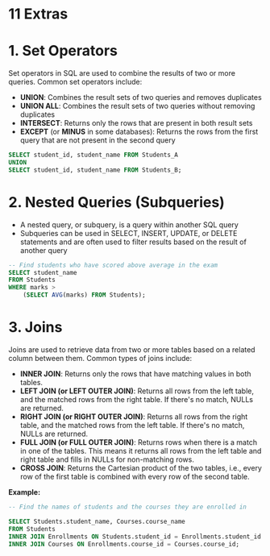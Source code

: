 # 11 Extras

# 1. **Set Operators**
Set operators in SQL are used to combine the results of two or more queries. Common set operators include:

- **UNION**: Combines the result sets of two queries and removes duplicates
- **UNION ALL**: Combines the result sets of two queries without removing duplicates
- **INTERSECT**: Returns only the rows that are present in both result sets
- **EXCEPT** (or **MINUS** in some databases): Returns the rows from the first query that are not present in the second query

```sql
SELECT student_id, student_name FROM Students_A
UNION
SELECT student_id, student_name FROM Students_B;
```


# 2. **Nested Queries (Subqueries)**
- A nested query, or subquery, is a query within another SQL query
- Subqueries can be used in SELECT, INSERT, UPDATE, or DELETE statements and are often used to filter results based on the result of another query

```sql
-- Find students who have scored above average in the exam
SELECT student_name 
FROM Students 
WHERE marks > 
    (SELECT AVG(marks) FROM Students);
```


# 3. **Joins**
Joins are used to retrieve data from two or more tables based on a related column between them. Common types of joins include:

- **INNER JOIN**: Returns only the rows that have matching values in both tables.
- **LEFT JOIN (or LEFT OUTER JOIN)**: Returns all rows from the left table, and the matched rows from the right table. If there's no match, NULLs are returned.
- **RIGHT JOIN (or RIGHT OUTER JOIN)**: Returns all rows from the right table, and the matched rows from the left table. If there's no match, NULLs are returned.
- **FULL JOIN (or FULL OUTER JOIN)**: Returns rows when there is a match in one of the tables. This means it returns all rows from the left table and right table and fills in NULLs for non-matching rows.
- **CROSS JOIN**: Returns the Cartesian product of the two tables, i.e., every row of the first table is combined with every row of the second table.

**Example:**
```sql
-- Find the names of students and the courses they are enrolled in

SELECT Students.student_name, Courses.course_name
FROM Students
INNER JOIN Enrollments ON Students.student_id = Enrollments.student_id
INNER JOIN Courses ON Enrollments.course_id = Courses.course_id;
```



